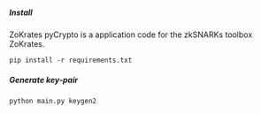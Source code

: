 ##### **Install**
ZoKrates pyCrypto is a application code for the zkSNARKs toolbox ZoKrates.

`pip install -r requirements.txt`

##### **Generate key-pair**
`python main.py keygen2`